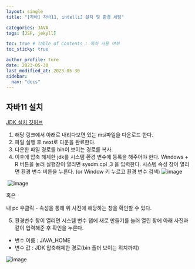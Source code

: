 ```yaml
---
layout: single
title: "[자바] 자바11, intelliJ 설치 및 환경 세팅"

categories: JAVA
tags: [JSP, jekyll]

toc: true # Table of Contents : 목차 사용 여부
toc_sticky: true

author_profile: ture
date: 2023-05-30
last_modified_at: 2023-05-30
sidebar:
  nav: "docs"
---
```




## 자바11 설치

[JDK 설치 깃허브](https://github.com/ojdkbuild/ojdkbuild)

1. 해당 링크에서 아래로 내리다보면 있는 msi파일을 다운로드 한다.
2. 파일 실행 후 next로 다운을 완료한다.
3. 다운한 파일 경로를 bin이 보이는 경로를 복사.
4. 이후에 압축 해제한 jdk를 시스템 환경 변수에 등록을 해주어야 한다.  Windows + R 버튼을 눌러 실행창이 열리면 sysdm.cpl ,3 을 입력한다.  시스템 속성 창이 열리면 환경 변수 버튼을 누른다. (or Window 키 누르고 환경 변수 검색)
   ![image](https://github.com/Subak-Uncle/Wanny/assets/115992753/9bd93c8b-f981-4e17-927b-7dedda937aa5)

​	![image](https://github.com/Subak-Uncle/Wanny/assets/115992753/cb979c28-5ebd-4390-bc10-35e61efa2601)

혹은

내 pc 우클릭 - 속성을 통해 위 사진에 해당하는 창을 확인할 수 있다.

5.  환경변수 창이 열리면 시스템 변수 탭에 새로 만들기를 눌러 열린 창에 아래 사진과 같이 입력해준 후 확인을 누른다.
   - 변수 이름 : JAVA_HOME
   - 변수 값 : JDK 압축해제한 경로(bin 폴더 보이는 위치까지)

![image](https://www.notion.so/691b64689b6f4df5abb29eab31613c56?pvs=4#87d1ca7bbe2e4115a24b453f2affaabc)







